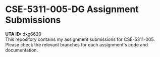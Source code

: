 

# CSE-5311-005-DG Assignment Submissions

**UTA ID:** dxg6620  
This repository contains my assignment submissions for CSE-5311-005. Please check the relevant branches for each assignment's code and documentation.
